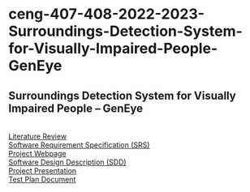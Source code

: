 # ceng-407-408-2022-2023-Surroundings-Detection-System-for-Visually-Impaired-People-GenEye
Surroundings Detection System for Visually Impaired People – GenEye
----------------------------------------------------------------------
<br>
<a href='https://github.com/CankayaUniversity/ceng-407-408-2022-2023-Surroundings-Detection-System-for-Visually-Impaired-People-GenEye/wiki/Literature%20Review/'> Literature Review <a/> 
<br>
<a href='https://github.com/CankayaUniversity/ceng-407-408-2022-2023-Surroundings-Detection-System-for-Visually-Impaired-People-GenEye/wiki/Software-Requirement-Specification'> Software Requirement Specification (SRS) <a/>
<br>
<a href='https://efesefe.github.io/GenEye-web-page/index.html' > Project Webpage <a/>
<br>
<a href='https://github.com/CankayaUniversity/ceng-407-408-2022-2023-Surroundings-Detection-System-for-Visually-Impaired-People-GenEye/wiki/Software-Design-Description' > Software Design Description (SDD) <a/>
<br>
<a href='https://www.canva.com/design/DAFXoVAMYGI/1OUMlNWQE2dls6MkfQAKrw/view?utm_content=DAFXoVAMYGI&utm_campaign=designshare&utm_medium=link&utm_source=publishsharelink' > Project Presentation <a/>
<br>
<a href='https://github.com/CankayaUniversity/ceng-407-408-2022-2023-Surroundings-Detection-System-for-Visually-Impaired-People-GenEye/wiki/Test-Plan-Document' > Test Plan Document <a/>
